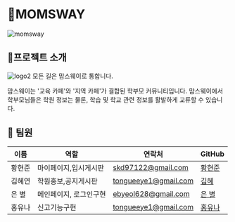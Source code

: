 # 🐸MOMSWAY
![momsway](https://github.com/skd9712/MomsWay/assets/59557044/b932e4fb-dbad-473e-bf3e-e9c48427335a)

## 🐸프로젝트 소개
![logo2](https://github.com/skd9712/MomsWay/assets/59557044/307edca9-176f-4fb2-a201-09e618b87297)
모든 길은 맘스웨이로 통합니다. 

맘스웨이는 '교육 카페'와 '지역 카페'가 결합된 학부모 커뮤니티입니다. 
맘스웨이에서 학부모님들은 학원 정보는 물론, 학습 및 학교 관련 정보를 활발하게 교류할 수 있습니다.

## 🐸 팀원

| 이름 | 역할 | 연락처 | GitHub |
|------|-----------------------|---------------|---------------|
| 황현준 | 마이페이지,입시게시판 | skd97122@gmail.com | [황현준](https://github.com/skd9712) |
| 김혜연 | 학원홍보,공지게시판 | tongueeye1@gmail.com | [김혜](https://github.com/loveyrooney) |
| 은 별 | 메인페이지, 로그인구현 | ebyeol628@gmail.com | [은 별](https://github.com/Agstarr) |
| 홍유나 | 신고기능구현 | tongueeye1@gmail.com | [홍유나](https://github.com/yuyuyu1123) |

